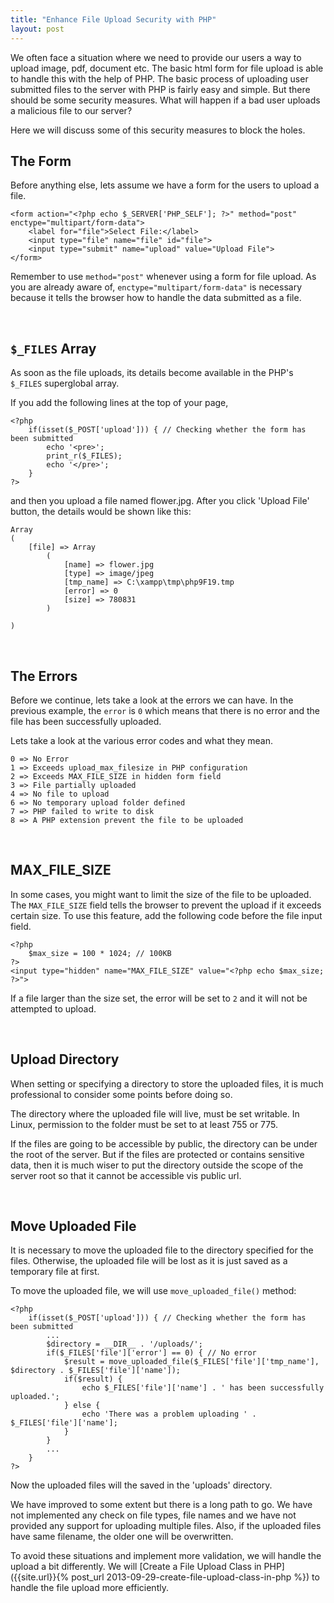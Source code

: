 ```yaml
---
title: "Enhance File Upload Security with PHP"
layout: post
---
```

We often face a situation where we need to provide our users a way to upload image, pdf, document etc. The basic html form for file upload is able to handle this with the help of PHP. The basic process of uploading user submitted files to the server with PHP is fairly easy and simple. But there should be some security measures. What will happen if a bad user uploads a malicious file to our server?

Here we will discuss some of this security measures to block the holes.

## The Form

Before anything else, lets assume we have a form for the users to upload a file.

    <form action="<?php echo $_SERVER['PHP_SELF']; ?>" method="post" enctype="multipart/form-data">
        <label for="file">Select File:</label>
        <input type="file" name="file" id="file">
        <input type="submit" name="upload" value="Upload File">
    </form>

Remember to use `method="post"` whenever using a form for file upload. As you are already aware of, `enctype="multipart/form-data"` is necessary because it tells the browser how to handle the data submitted as a file.

<br>

## `$_FILES` Array

As soon as the file uploads, its details become available in the PHP's `$_FILES` superglobal array.

If you add the following lines at the top of your page,

    <?php
        if(isset($_POST['upload'])) { // Checking whether the form has been submitted
            echo '<pre>';   
            print_r($_FILES);
            echo '</pre>';
        }
    ?>

and then you upload a file named flower.jpg. After you click 'Upload File' button, the details would be shown like this:

    Array
    (
        [file] => Array
            (
                [name] => flower.jpg
                [type] => image/jpeg
                [tmp_name] => C:\xampp\tmp\php9F19.tmp
                [error] => 0
                [size] => 780831
            )

    )

<br>

## The Errors

Before we continue, lets take a look at the errors we can have. In the previous example, the `error` is `0` which means that there is no error and the file has been successfully uploaded.

Lets take a look at the various error codes and what they mean.

    0 => No Error
    1 => Exceeds upload_max_filesize in PHP configuration
    2 => Exceeds MAX_FILE_SIZE in hidden form field
    3 => File partially uploaded
    4 => No file to upload
    6 => No temporary upload folder defined
    7 => PHP failed to write to disk
    8 => A PHP extension prevent the file to be uploaded

<br>

## MAX_FILE_SIZE

In some cases, you might want to limit the size of the file to be uploaded. The `MAX_FILE_SIZE` field tells the browser to prevent the upload if it exceeds certain size. To use this feature, add the following code before the file input field.

    <?php
        $max_size = 100 * 1024; // 100KB
    ?>
    <input type="hidden" name="MAX_FILE_SIZE" value="<?php echo $max_size; ?>">

If a file larger than the size set, the error will be set to `2` and it will not be attempted to upload.

<br>

## Upload Directory

When setting or specifying a directory to store the uploaded files, it is much professional to consider some points before doing so.

The directory where the uploaded file will live, must be set writable. In Linux, permission to the folder must be set to at least 755 or 775.

If the files are going to be accessible by public, the directory can be under the root of the server. But if the files are protected or contains sensitive data, then it is much wiser to put the directory outside the scope of the server root so that it cannot be accessible vis public url.

<br>

## Move Uploaded File

It is necessary to move the uploaded file to the directory specified for the files. Otherwise, the uploaded file will be lost as it is just saved as a temporary file at first.

To move the uploaded file, we will use `move_uploaded_file()` method:

    <?php
        if(isset($_POST['upload'])) { // Checking whether the form has been submitted
            ...
            $directory = __DIR__ . '/uploads/';
            if($_FILES['file']['error'] == 0) { // No error
                $result = move_uploaded_file($_FILES['file']['tmp_name'], $directory . $_FILES['file']['name']);
                if($result) {
                    echo $_FILES['file']['name'] . ' has been successfully uploaded.';
                } else {
                    echo 'There was a problem uploading ' . $_FILES['file']['name'];
                }
            }
            ...
        }
    ?>

Now the uploaded files will the saved in the 'uploads' directory.

We have improved to some extent but there is a long path to go. We have not implemented any check on file types, file names and we have not provided any support for uploading multiple files. Also, if the uploaded files have same filename, the older one will be overwritten.

To avoid these situations and implement more validation, we will handle the upload a bit differently. We will [Create a File Upload Class in PHP]({{site.url}}{% post_url 2013-09-29-create-file-upload-class-in-php %}) to handle the file upload more efficiently.